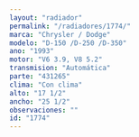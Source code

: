 ```yaml
---
layout: "radiador"
permalink: "/radiadores/1774/"
marca: "Chrysler / Dodge"
modelo: "D-150 /D-250 /D-350"
ano: "1993"
motor: "V6 3.9, V8 5.2"
transmision: "Automática"
parte: "431265"
clima: "Con clima"
alto: "17 1/2"
ancho: "25 1/2"
observaciones: ""
id: "1774"
---
```


